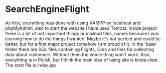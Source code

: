 # SearchEngineFlight
As first, everything was done with using XAMPP on localhost and phpMyAdmin, also to start the website I have used Tomcat. Inside project there is a lot of not important things or mislead files, names because I was learning how to do the things I wanted. 
Maybe it's not perfect and could be better, but for a first major project somehow I am proud of it.
In the 'base' folder there are SQL files containing Flights, Cars and files for collecting data about customers. Without them the whole thing won't work. Also, everything is in Polish, but I think the main idea of using site is kinda clear. 
The start file is index.jsp
